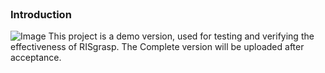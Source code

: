 <br>

### Introduction
![Image](https://github.com/asamu12/RISgrasp/blob/main/fig/Overview.jpg)
This project is a demo version, used for testing and verifying the effectiveness of RISgrasp. The Complete version will be uploaded after acceptance.
